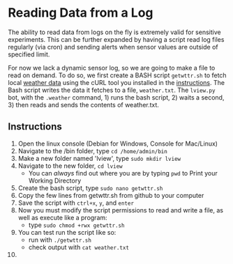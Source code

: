 # Reading Data from a Log

The ability to read data from logs on the fly is extremely valid for sensitive experiments. This can be further expanded by having a script read log files regularly (via cron) and sending alerts when sensor values are outside of specified limit. 

For now we lack a dynamic sensor log, so we are going to make a file to read on demand. To do so, we first create a BASH script `getwttr.sh` to fetch local [weather data](wttr.in) using the cURL tool you installed in the [instructions](../instructions). The Bash script writes the data it fetches to a file, `weather.txt`. The `lview.py` bot, with the `.weather` command, 1) runs the bash script, 2) waits a second, 3) then reads and sends the contents of weather.txt.

## Instructions
1. Open the linux console (Debian for Windows, Console for Mac/Linux)
2. Navigate to the /bin folder, type `cd /home/admin/bin`
3. Make a new folder named 'lview', type `sudo mkdir lview`
4. Navigate to the new folder, `cd lview`
   - You can *always* find out where you are by typing `pwd` to Print your Working Directory
5. Create the bash script, type `sudo nano getwttr.sh`
6. Copy the few lines from getwttr.sh from github to your computer
7. Save the script with `ctrl+x`, `y`, and `enter`
8. Now you must modify the script permissions to read and write a file, as well as execute like a program:
   - type `sudo chmod +rwx getwttr.sh`
9. You can test run the script like so:
   - run with `./getwttr.sh`
   - check output with `cat weather.txt`
10. 
